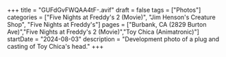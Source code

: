 +++
title = "GUFdGvFWQAA4tF-.avif"
draft = false
tags = ["Photos"]
categories = ["Five Nights at Freddy's 2 (Movie)", "Jim Henson's Creature Shop", "Five Nights at Freddy's"]
pages = ["Burbank, CA (2829 Burton Ave)","Five Nights at Freddy's 2 (Movie)","Toy Chica (Animatronic)"]
startDate = "2024-08-03"
description = "Development photo of a plug and casting of Toy Chica's head."
+++
